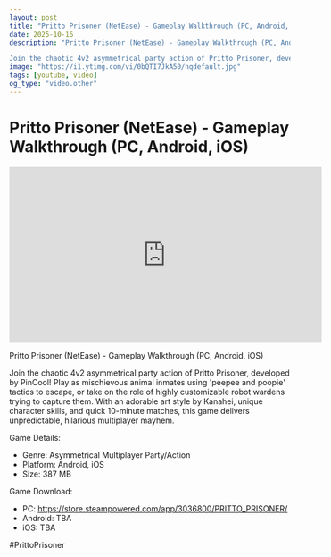 ```yaml
---
layout: post
title: "Pritto Prisoner (NetEase) - Gameplay Walkthrough (PC, Android, iOS)"
date: 2025-10-16
description: "Pritto Prisoner (NetEase) - Gameplay Walkthrough (PC, Android, iOS)

Join the chaotic 4v2 asymmetrical party action of Pritto Prisoner, developed by Pin..."
image: "https://i1.ytimg.com/vi/0bQTI7JkA50/hqdefault.jpg"
tags: [youtube, video]
og_type: "video.other"
---
```


<script type="application/ld+json">
{
  "@context": "http://schema.org",
  "@type": "VideoObject",
  "name": "Pritto Prisoner (NetEase) - Gameplay Walkthrough (PC, Android, iOS)",
  "description": "Pritto Prisoner (NetEase) - Gameplay Walkthrough (PC, Android, iOS)\n\nJoin the chaotic 4v2 asymmetrical party action of Pritto Prisoner, developed by PinCool! Play as mischievous animal inmates using 'peepee and poopie' tactics to escape, or take on the role of highly customizable robot wardens trying to capture them. With an adorable art style by Kanahei, unique character skills, and quick 10-minute matches, this game delivers unpredictable, hilarious multiplayer mayhem.\n\nGame Details:\n\n- Genre: Asymmetrical Multiplayer Party/Action\n- Platform: Android, iOS\n- Size: 387 MB\n\nGame Download:\n\n- PC: https://store.steampowered.com/app/3036800/PRITTO_PRISONER/\n- Android: TBA\n- iOS: TBA\n\n#PrittoPrisoner",
  "thumbnailUrl": "https://i1.ytimg.com/vi/0bQTI7JkA50/hqdefault.jpg",
  "uploadDate": "2025-10-16T03:04:47",
  "embedUrl": "https://www.youtube.com/embed/0bQTI7JkA50",
  "publisher": {
    "@type": "Person",
    "name": "Celo Zaga"
  },
  "mainEntityOfPage": {
    "@type": "WebPage",
    "@id": "https://celozaga.github.io/2025/10/16/pritto-prisoner-(netease)---gameplay-walkthrough-(pc,-android,-ios)-0bQTI7JkA50.html"
  },
  "duration": "PT0M0S"
}
</script>

<script type="application/ld+json">
{
  "@context": "http://schema.org",
  "@type": "BlogPosting",
  "headline": "Pritto Prisoner (NetEase) - Gameplay Walkthrough (PC, Android, iOS)",
  "image": "https://i1.ytimg.com/vi/0bQTI7JkA50/hqdefault.jpg",
  "publisher": {
    "@type": "Person",
    "name": "Celo Zaga"
  },
  "url": "https://celozaga.github.io/2025/10/16/pritto-prisoner-(netease)---gameplay-walkthrough-(pc,-android,-ios)-0bQTI7JkA50.html",
  "datePublished": "2025-10-16T03:04:47",
  "dateCreated": "2025-10-16T03:04:47",
  "dateModified": "2025-10-16T03:04:47",
  "description": "Pritto Prisoner (NetEase) - Gameplay Walkthrough (PC, Android, iOS)\n\nJoin the chaotic 4v2 asymmetrical party action of Pritto Prisoner, developed by Pin...",
  "author": {
    "@type": "Person",
    "name": "Celo Zaga"
  },
  "mainEntityOfPage": {
    "@type": "WebPage",
    "@id": "https://celozaga.github.io/2025/10/16/pritto-prisoner-(netease)---gameplay-walkthrough-(pc,-android,-ios)-0bQTI7JkA50.html"
  }
}
</script>

<h1 class="youtube-post-title">Pritto Prisoner (NetEase) - Gameplay Walkthrough (PC, Android, iOS)</h1>

<iframe width="560" height="315" src="https://www.youtube.com/embed/0bQTI7JkA50" class="youtube-post-embed" frameborder="0" allowfullscreen></iframe>

<p class="youtube-post-description">Pritto Prisoner (NetEase) - Gameplay Walkthrough (PC, Android, iOS)

Join the chaotic 4v2 asymmetrical party action of Pritto Prisoner, developed by PinCool! Play as mischievous animal inmates using 'peepee and poopie' tactics to escape, or take on the role of highly customizable robot wardens trying to capture them. With an adorable art style by Kanahei, unique character skills, and quick 10-minute matches, this game delivers unpredictable, hilarious multiplayer mayhem.

Game Details:

- Genre: Asymmetrical Multiplayer Party/Action
- Platform: Android, iOS
- Size: 387 MB

Game Download:

- PC: https://store.steampowered.com/app/3036800/PRITTO_PRISONER/
- Android: TBA
- iOS: TBA

#PrittoPrisoner</p>
